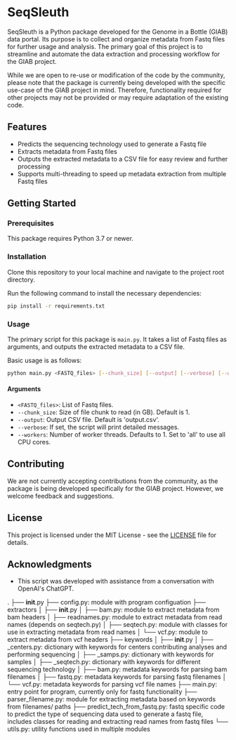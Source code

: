 # SeqSleuth

SeqSleuth is a Python package developed for the Genome in a Bottle (GIAB) data portal. Its purpose is to collect and organize metadata from Fastq files for further usage and analysis. The primary goal of this project is to streamline and automate the data extraction and processing workflow for the GIAB project.

While we are open to re-use or modification of the code by the community, please note that the package is currently being developed with the specific use-case of the GIAB project in mind. Therefore, functionality required for other projects may not be provided or may require adaptation of the existing code.

## Features

* Predicts the sequencing technology used to generate a Fastq file
* Extracts metadata from Fastq files
* Outputs the extracted metadata to a CSV file for easy review and further processing
* Supports multi-threading to speed up metadata extraction from multiple Fastq files

## Getting Started

### Prerequisites

This package requires Python 3.7 or newer.

### Installation

Clone this repository to your local machine and navigate to the project root directory.

Run the following command to install the necessary dependencies:

```bash
pip install -r requirements.txt
```

### Usage

The primary script for this package is `main.py`. It takes a list of Fastq files as arguments, and outputs the extracted metadata to a CSV file.

Basic usage is as follows:

```bash
python main.py <FASTQ_files> [--chunk_size] [--output] [--verbose] [--workers]
```

#### Arguments

* `<FASTQ_files>`: List of Fastq files.
* `--chunk_size`: Size of file chunk to read (in GB). Default is 1.
* `--output`: Output CSV file. Default is 'output.csv'.
* `--verbose`: If set, the script will print detailed messages.
* `--workers`: Number of worker threads. Defaults to 1. Set to 'all' to use all CPU cores.

## Contributing

We are not currently accepting contributions from the community, as the package is being developed specifically for the GIAB project. However, we welcome feedback and suggestions.

## License

This project is licensed under the MIT License - see the [LICENSE](LICENSE) file for details.

## Acknowledgments

* This script was developed with assistance from a conversation with OpenAI's ChatGPT.


.
├── __init__.py
├── config.py: module with program configuation
├── extractors
│   ├── __init__.py
│   ├── bam.py: module to extract metadata from bam headers
│   ├── readnames.py: module to extract metadata from read names (depends on seqtech.py)
│   ├── seqtech.py: module with classes for use in extracting metadata from read names
│   └── vcf.py: module to extract metadata from vcf headers
├── keywords
│   ├── __init__.py
│   ├── _centers.py: dictionary with keywords for centers contributing analyses and performing sequencing
│   ├── _samps.py: dictionary with keywords for samples
│   ├── _seqtech.py: dictionary with keywords for different sequencing technology
│   ├── bam.py: metadata keywords for parsing bam filenames
│   ├── fastq.py: metadata keywords for parsing fastq filenames
│   └── vcf.py: metadata keywords for parsing vcf file names
├── main.py: entry point for program, currently only for fastq functionality
├── parser_filename.py: module for extracting metadata based on keywords from filenames/ paths
├── predict_tech_from_fastq.py: fastq specific code to predict the type of sequencing data used to generate a fastq file, includes classes for reading and extracting read names from fastq files
└── utils.py: utility functions used in multiple modules